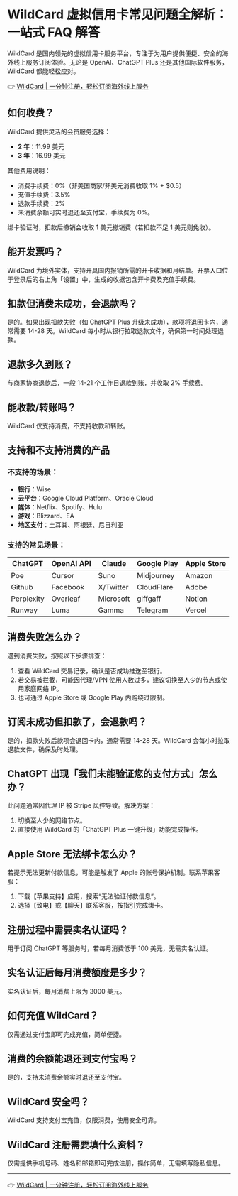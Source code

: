 # WildCard 虚拟信用卡常见问题全解析：一站式 FAQ 解答

WildCard 是国内领先的虚拟信用卡服务平台，专注于为用户提供便捷、安全的海外线上服务订阅体验。无论是 OpenAI、ChatGPT Plus 还是其他国际软件服务，WildCard 都能轻松应对。

👉 [WildCard | 一分钟注册，轻松订阅海外线上服务](https://bbtdd.com/WildCard)

## 如何收费？

WildCard 提供灵活的会员服务选择：

- **2 年**：11.99 美元  
- **3 年**：16.99 美元  

其他费用说明：  
- 消费手续费：0%（非美国商家/非美元消费收取 1% + $0.5）  
- 充值手续费：3.5%  
- 退款手续费：2%  
- 未消费余额可实时退还至支付宝，手续费为 0%。  

绑卡验证时，扣款后撤销会收取 1 美元撤销费（若扣款不足 1 美元则免收）。

## 能开发票吗？

WildCard 为境外实体，支持开具国内报销所需的开卡收据和月结单。开票入口位于登录后的右上角「设置」中，生成的收据包含开卡费及充值手续费。

## 扣款但消费未成功，会退款吗？

是的。如果出现扣款失败（如 ChatGPT Plus 升级未成功），款项将退回卡内，通常需要 14-28 天。WildCard 每小时从银行拉取退款文件，确保第一时间处理退款。

## 退款多久到账？

与商家协商退款后，一般 14-21 个工作日退款到账，并收取 2% 手续费。

## 能收款/转账吗？

WildCard 仅支持消费，不支持收款和转账。

## 支持和不支持消费的产品

### 不支持的场景：
- **银行**：Wise  
- **云平台**：Google Cloud Platform、Oracle Cloud  
- **媒体**：Netflix、Spotify、Hulu  
- **游戏**：Blizzard、EA  
- **地区支付**：土耳其、阿根廷、尼日利亚  

### 支持的常见场景：
| ChatGPT | OpenAI API | Claude | Google Play | Apple Store |  
| --- | --- | --- | --- | --- |  
| Poe | Cursor | Suno | Midjourney | Amazon |  
| Github | Facebook | X/Twitter | CloudFlare | Adobe |  
| Perplexity | Overleaf | Microsoft | giffgaff | Notion |  
| Runway | Luma | Gamma | Telegram | Vercel |  

## 消费失败怎么办？

遇到消费失败，按照以下步骤排查：  
1. 查看 WildCard 交易记录，确认是否成功推送至银行。  
2. 若交易被拦截，可能因代理/VPN 使用人数过多，建议切换至人少的节点或使用家庭网络 IP。  
3. 也可通过 Apple Store 或 Google Play 内购绕过限制。

## 订阅未成功但扣款了，会退款吗？

是的，扣款失败后款项会退回卡内，通常需要 14-28 天。WildCard 会每小时拉取退款文件，确保及时处理。

## ChatGPT 出现「我们未能验证您的支付方式」怎么办？

此问题通常因代理 IP 被 Stripe 风控导致。解决方案：  
1. 切换至人少的网络节点。  
2. 直接使用 WildCard 的「ChatGPT Plus 一键升级」功能完成操作。

## Apple Store 无法绑卡怎么办？

若提示无法更新付款信息，可能是触发了 Apple 的账号保护机制。联系苹果客服：  
1. 下载【苹果支持】应用，搜索“无法验证付款信息”。  
2. 选择【致电】或【聊天】联系客服，按指引完成绑卡。

## 注册过程中需要实名认证吗？

用于订阅 ChatGPT 等服务时，若每月消费低于 100 美元，无需实名认证。

## 实名认证后每月消费额度是多少？

实名认证后，每月消费上限为 3000 美元。

## 如何充值 WildCard？

仅需通过支付宝即可完成充值，简单便捷。

## 消费的余额能退还到支付宝吗？

是的，支持未消费余额实时退还至支付宝。

## WildCard 安全吗？

WildCard 支持支付宝充值，仅限消费，使用安全可靠。

## WildCard 注册需要填什么资料？

仅需提供手机号码、姓名和邮箱即可完成注册，操作简单，无需填写隐私信息。

---

👉 [WildCard | 一分钟注册，轻松订阅海外线上服务](https://bbtdd.com/WildCard)